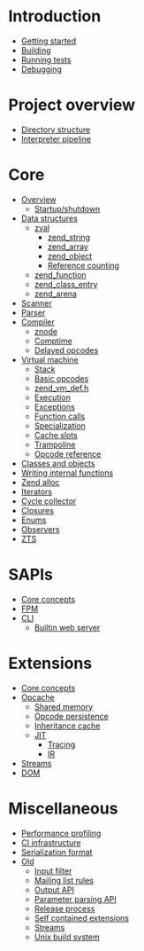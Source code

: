 # Introduction

- [Getting started](./introduction/getting-started.md)
- [Building]()
- [Running tests]()
- [Debugging]()

# Project overview

- [Directory structure]()
- [Interpreter pipeline]()

# Core

- [Overview]()
  - [Startup/shutdown]()
- [Data structures]()
  - [zval]()
    - [zend_string]()
    - [zend_array]()
    - [zend_object]()
    - [Reference counting]()
  - [zend_function]()
  - [zend_class_entry]()
  - [zend_arena]()
- [Scanner]()
- [Parser]()
- [Compiler]()
  - [znode]()
  - [Comptime]()
  - [Delayed opcodes]()
- [Virtual machine]()
  - [Stack]()
  - [Basic opcodes]()
  - [zend_vm_def.h]()
  - [Execution]()
  - [Exceptions]()
  - [Function calls]()
  - [Specialization]()
  - [Cache slots]()
  - [Trampoline]()
  - [Opcode reference]()
- [Classes and objects]()
- [Writing internal functions]()
- [Zend alloc]()
- [Iterators]()
- [Cycle collector]()
- [Closures]()
- [Enums]()
- [Observers]()
- [ZTS]()

# SAPIs

- [Core concepts]()
- [FPM]()
- [CLI]()
  - [Builtin web server]()

# Extensions

- [Core concepts]()
- [Opcache]()
  - [Shared memory]()
  - [Opcode persistence]()
  - [Inheritance cache]()
  - [JIT]()
    - [Tracing]()
    - [IR]()
- [Streams]()
- [DOM]()

# Miscellaneous

- [Performance profiling]()
- [CI infrastructure]()
- [Serialization format]()
- [Old]()
  - [Input filter](./miscellaneous/old/input-filter.md)
  - [Mailing list rules](./miscellaneous/old/mailinglist-rules.md)
  - [Output API](./miscellaneous/old/output-api.md)
  - [Parameter parsing API](./miscellaneous/old/parameter-parsing-api.md)
  - [Release process](./miscellaneous/old/release-process.md)
  - [Self contained extensions](./miscellaneous/old/self-contained-extensions.md)
  - [Streams](./miscellaneous/old/streams.md)
  - [Unix build system](./miscellaneous/old/unix-build-system.md)
